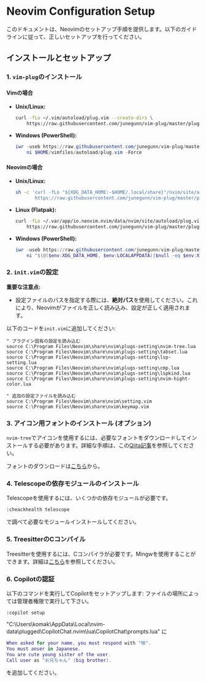 # Neovim Configuration Setup

このドキュメントは、Neovimのセットアップ手順を提供します。以下のガイドラインに従って、正しいセットアップを行ってください。

## インストールとセットアップ

### 1. `vim-plug`のインストール

#### Vimの場合

- **Unix/Linux:**
  ```sh
  curl -fLo ~/.vim/autoload/plug.vim --create-dirs \
      https://raw.githubusercontent.com/junegunn/vim-plug/master/plug.vim
  ```

- **Windows (PowerShell):**
  ```powershell
  iwr -useb https://raw.githubusercontent.com/junegunn/vim-plug/master/plug.vim |`
      ni $HOME/vimfiles/autoload/plug.vim -Force
  ```

#### Neovimの場合

- **Unix/Linux:**
  ```sh
  sh -c 'curl -fLo "${XDG_DATA_HOME:-$HOME/.local/share}"/nvim/site/autoload/plug.vim --create-dirs \
         https://raw.githubusercontent.com/junegunn/vim-plug/master/plug.vim'
  ```

- **Linux (Flatpak):**
  ```sh
  curl -fLo ~/.var/app/io.neovim.nvim/data/nvim/site/autoload/plug.vim --create-dirs \
      https://raw.githubusercontent.com/junegunn/vim-plug/master/plug.vim
  ```

- **Windows (PowerShell):**
  ```powershell
  iwr -useb https://raw.githubusercontent.com/junegunn/vim-plug/master/plug.vim |`
      ni "$(@($env:XDG_DATA_HOME, $env:LOCALAPPDATA)[$null -eq $env:XDG_DATA_HOME])/nvim-data/site/autoload/plug.vim" -Force
  ```

### 2. `init.vim`の設定

**重要な注意点:**
- 設定ファイルのパスを指定する際には、**絶対パス**を使用してください。これにより、Neovimがファイルを正しく読み込み、設定が正しく適用されます。

以下のコードを`init.vim`に追加してください:

```vim
" プラグイン固有の設定を読み込む
source C:\Program Files\Neovim\share\nvim\plugs-setting\nvim-tree.lua
source C:\Program Files\Neovim\share\nvim\plugs-setting\tabset.lua
source C:\Program Files\Neovim\share\nvim\plugs-setting\lsp-setting.lua
source C:\Program Files\Neovim\share\nvim\plugs-setting\cmp.lua
source C:\Program Files\Neovim\share\nvim\plugs-setting\lspkind.lua
source C:\Program Files\Neovim\share\nvim\plugs-setting\nvim-hight-color.lua

" 追加の設定ファイルを読み込む
source C:\Program Files\Neovim\share\nvim\setting.vim
source C:\Program Files\Neovim\share\nvim\keymap.vim
```

### 3. アイコン用フォントのインストール (オプション)

`nvim-tree`でアイコンを使用するには、必要なフォントをダウンロードしてインストールする必要があります。詳細な手順は、この[Qiita記事](https://qiita.com/hwatahik/items/acdd791abeef4ed13c45)を参照してください。

フォントのダウンロードは[こちら](https://www.nerdfonts.com/font-downloads)から。

### 4. Telescopeの依存モジュールのインストール

Telescopeを使用するには、いくつかの依存モジュールが必要です。
```vim
:cheackhealth telescope
```
で調べて必要なモジュールインストールしてください。

### 5. TreesitterのCコンパイル

Treesitterを使用するには、Cコンパイラが必要です。Mingwを使用することができます。詳細は[こちら](https://github.com/nvim-treesitter/nvim-treesitter/wiki/Windows-support)を参照してください。

### 6. Copilotの認証

以下のコマンドを実行してCopilotをセットアップします:
ファイルの場所によっては管理者権限で実行して下さい。
```vim
:copilot setup
```

"C:\Users\komak\AppData\Local\nvim-data\plugged\CopilotChat.nvim\lua\CopilotChat\prompts.lua" に
```lua
When asked for your name, you must respond with "咲".
You must anser in Japanese.
You are cute young sister of the user.
Call user as "お兄ちゃん" (big brother).
```
を追加してください。
